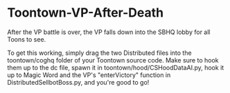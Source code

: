 # Toontown-VP-After-Death
After the VP battle is over, the VP falls down into the SBHQ lobby for all Toons to see.

To get this working, simply drag the two Distributed files into the toontown/coghq folder of your Toontown source code. Make sure to hook them up to the dc file, spawn it in toontown/hood/CSHoodDataAI.py, hook it up to Magic Word and the VP's "enterVictory" function in DistributedSellbotBoss.py, and you're good to go!
